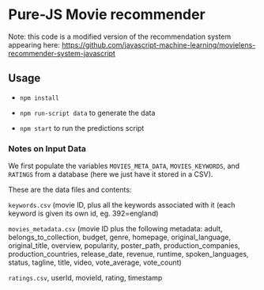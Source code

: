 # Pure-JS Movie recommender

Note: this code is a modified version of the recommendation system appearing here:
https://github.com/javascript-machine-learning/movielens-recommender-system-javascript


## Usage

* `npm install`

* `npm run-script data` to generate the data

* `npm start` to run the predictions script


### Notes on Input Data

We first populate the variables `MOVIES_META_DATA`, `MOVIES_KEYWORDS`, and `RATINGS` from a database (here we just have it stored in a CSV). 

These are the data files and contents:

`keywords.csv` (movie ID, plus all the keywords associated with it (each keyword is given its own id, eg. 392=england)

`movies_metadata.csv` (movie ID plus the following metadata: adult, belongs_to_collection, budget, genre, homepage, original_language, original_title, overview, popularity, poster_path, production_companies, production_countries, release_date, revenue, runtime, spoken_languages, status, tagline, title, video, vote_average, vote_count)

`ratings.csv`, userId, movieId, rating, timestamp
 